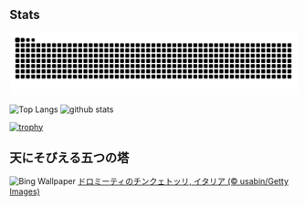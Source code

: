 ## Stats
<picture>
  <source media="(prefers-color-scheme: dark)" srcset="https://raw.githubusercontent.com/ba230t/ba230t/output/github-contribution-grid-snake-dark.svg">
  <source media="(prefers-color-scheme: light)" srcset="https://raw.githubusercontent.com/ba230t/ba230t/output/github-contribution-grid-snake.svg">
  <img alt="github contribution grid snake animation" src="https://raw.githubusercontent.com/ba230t/ba230t/output/github-contribution-grid-snake.svg">
</picture>

<p align="left">
  <img alt="Top Langs" height="150px" src="https://github-readme-stats.vercel.app/api/top-langs/?username=ba230t&layout=compact&theme=transparent" />
  <img alt="github stats" height="150px" src="https://github-readme-stats.vercel.app/api?username=ba230t&theme=transparent" />
</p>

[![trophy](https://github-profile-trophy.vercel.app/?username=ba230t&theme=transparent&column=7)](https://github.com/ryo-ma/github-profile-trophy)


<!-- Bing Wallpaper Start -->
## 天にそびえる五つの塔
![Bing Wallpaper](https://www.bing.com/th?id=OHR.DolomitiEstate_JA-JP1752445418_1920x1080.jpg&rf=LaDigue_1920x1080.jpg&pid=hp)
[ドロミーティのチンクェトッリ, イタリア (© usabin/Getty Images)](https://www.bing.com/search?q=%E3%83%89%E3%83%AD%E3%83%9F%E3%83%BC%E3%83%86%E3%82%A3%E3%81%AE%E3%83%81%E3%83%B3%E3%82%AF%E3%82%A7%E3%83%88%E3%83%83%E3%83%AA&form=hpcapt&filters=HpDate%3a%2220250717_1500%22)
<!-- Bing Wallpaper End -->

